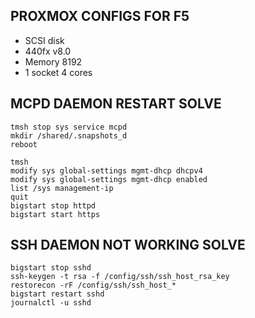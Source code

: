 
## PROXMOX CONFIGS FOR F5 

* SCSI disk 
* 440fx v8.0
* Memory 8192
* 1 socket 4 cores



## MCPD DAEMON RESTART SOLVE 

    tmsh stop sys service mcpd
    mkdir /shared/.snapshots_d
    reboot

    tmsh
    modify sys global-settings mgmt-dhcp dhcpv4
    modify sys global-settings mgmt-dhcp enabled
    list /sys management-ip
    quit
    bigstart stop httpd
    bigstart start https


## SSH DAEMON NOT WORKING SOLVE

    bigstart stop sshd
    ssh-keygen -t rsa -f /config/ssh/ssh_host_rsa_key
    restorecon -rF /config/ssh/ssh_host_*
    bigstart restart sshd 
    journalctl -u sshd


